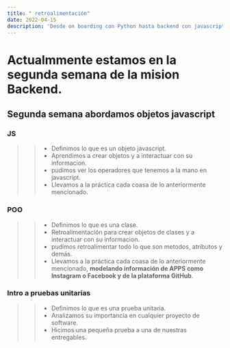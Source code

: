 ```yaml
---
title: " retroalimentación"
date: 2022-04-15
description: 'Desde on boarding con Python hasta backend con javascript (NodeJS)'
---
```



# Actualmmente estamos en la segunda semana de la mision Backend.


## Segunda semana abordamos objetos javascript
>
###  JS
>> - Definimos lo que es un objeto javascript.
>> - Aprendimos a crear objetos y a interactuar con su informacion.
>> - pudimos ver los operadores que tenemos a la mano en javascript.
>> - Llevamos a la práctica cada coasa de lo anteriormente mencionado.


>
### POO
>> - Definimos lo que es una clase.
>> - Retroalimentación para crear objetos de clases y a interactuar con su informacion.
>> - pudimos retroalimentar todo lo que son metodos, atributos y demás.
>> - Llevamos a la práctica cada coasa de lo anteriormente mencionado, **modelando información de APPS como Instagram o Facebook y de la plataforma GitHub**.


>
### Intro a pruebas unitarias
>> - Definimos lo que es una prueba unitaria.
>> - Analizamos su importancia en cualquier proyecto de software.
>> - Hicimos una pequeña prueba a una de nuestras entregables.

